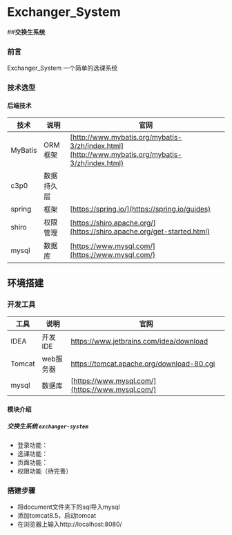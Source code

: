 # Exchanger_System
##**交换生系统**

### 前言

Exchanger_System 一个简单的选课系统

### 技术选型

#### 后端技术

技术 | 说明 | 官网
----|----|----
MyBatis | ORM框架  | [http://www.mybatis.org/mybatis-3/zh/index.html](http://www.mybatis.org/mybatis-3/zh/index.html)
c3p0 |数据持久层|
spring | 框架| [https://spring.io/](https://spring.io/guides)
shiro |权限管理|[https://shiro.apache.org/](https://shiro.apache.org/get-started.html)
mysql |数据库|[https://www.mysql.com/](https://www.mysql.com/)

## 环境搭建

### 开发工具

工具 | 说明 | 官网
----|----|----
IDEA | 开发IDE | https://www.jetbrains.com/idea/download
Tomcat| web服务器|https://tomcat.apache.org/download-80.cgi
mysql |数据库|[https://www.mysql.com/](https://www.mysql.com/)

#### 模块介绍

##### 交换生系统 `exchanger-system`

- 登录功能：[]()
- 选课功能：[]()
- 页面功能：[]()
- 权限功能（待完善）[]()


### 搭建步骤
- 将document文件夹下的sql导入mysql
- 添加tomcat8.5，启动tomcat
- 在浏览器上输入http://localhost:8080/


 

